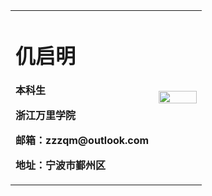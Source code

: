 <table border="0">
  <tr>
    <td width="75%">
      <h1>仉启明</h1>
      <p><b>本科生</b></p>
      <p><b>浙江万里学院</b></p>
      <p><b>邮箱：zzzqm@outlook.com</b></p>
      <p><b>地址：宁波市鄞州区</b></p>
    </td>
    <td width="25%">
      <img src="/zhengjianzhao.jpg" width="100%">      
    </td>
  </tr>
</table>
